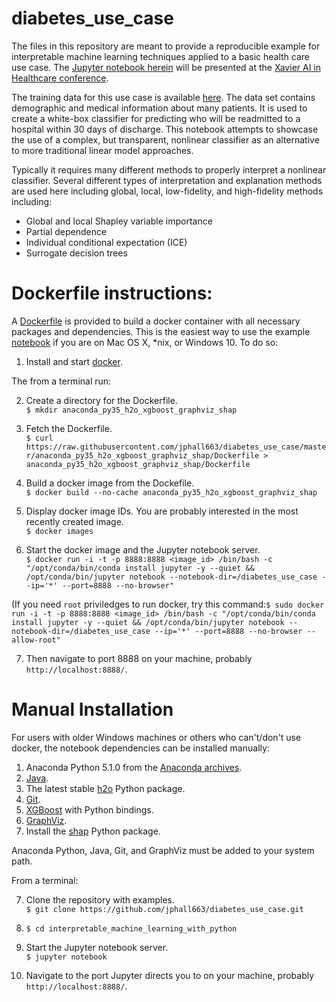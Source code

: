 # diabetes_use_case

The files in this repository are meant to provide a reproducible example for interpretable machine learning techniques applied to a basic health care use case. The [Jupyter notebook herein](Binary-Classification-Readmit.ipynb) will be presented at the [Xavier AI in Healthcare conference](https://www.xavierhealth.org/ai-summit-day2/).

The training data for this use case is available [here](https://www.kaggle.com/brandao/diabetes). The data set contains demographic and medical information about many patients. It is used to create a white-box classifier for predicting who will be readmitted to a hospital within 30 days of discharge. This notebook attempts to showcase the use of a complex, but transparent, nonlinear classifier as an alternative to more traditional linear model approaches.

Typically it requires many different methods to properly interpret a nonlinear classifier. Several different types of interpretation and explanation methods are used here including global, local, low-fidelity, and high-fidelity methods including:

* Global and local Shapley variable importance
* Partial dependence
* Individual conditional expectation (ICE)
* Surrogate decision trees

# Dockerfile instructions:

A [Dockerfile](anaconda_py35_h2o_xgboost_graphviz_shap/Dockerfile) is provided to build a docker container with all necessary packages and dependencies. This is the easiest way to use the example [notebook](Binary-Classification-Readmit.ipynb) if you are on Mac OS X, \*nix, or Windows 10. To do so:</br>

1. Install and start [docker](https://www.docker.com/).

The from a terminal run:

2. Create a directory for the Dockerfile.</br>
`$ mkdir anaconda_py35_h2o_xgboost_graphviz_shap`

3. Fetch the Dockerfile.</br>
`$ curl https://raw.githubusercontent.com/jphall663/diabetes_use_case/master/anaconda_py35_h2o_xgboost_graphviz_shap/Dockerfile > anaconda_py35_h2o_xgboost_graphviz_shap/Dockerfile`

4. Build a docker image from the Dockefile.</br>
`$ docker build --no-cache anaconda_py35_h2o_xgboost_graphviz_shap`

5. Display docker image IDs. You are probably interested in the most recently created image. </br>
`$ docker images`

6. Start the docker image and the Jupyter notebook server.</br>
`$ docker run -i -t -p 8888:8888 <image_id> /bin/bash -c "/opt/conda/bin/conda install jupyter -y --quiet && /opt/conda/bin/jupyter notebook --notebook-dir=/diabetes_use_case --ip='*' --port=8888 --no-browser"`</br>

(If you need `root` priviledges to run docker, try this command:`$ sudo docker run -i -t -p 8888:8888 <image_id> /bin/bash -c "/opt/conda/bin/conda install jupyter -y --quiet && /opt/conda/bin/jupyter notebook --notebook-dir=/diabetes_use_case --ip='*' --port=8888 --no-browser --allow-root"`</br>

7. Then navigate to port 8888 on your machine, probably `http://localhost:8888/`.

# Manual Installation

For users with older Windows machines or others who can't/don't use docker, the notebook dependencies can be installed manually:

1. Anaconda Python 5.1.0 from the [Anaconda archives](https://repo.continuum.io/archive/).
2. [Java](https://java.com/download).
3. The latest stable [h2o](https://www.h2o.ai/download/) Python package.
4. [Git](https://git-scm.com/downloads).
5. [XGBoost](https://github.com/dmlc/xgboost) with Python bindings.
6. [GraphViz](http://www.graphviz.org/).
7. Install the [shap](https://github.com/slundberg/shap) Python package.

Anaconda Python, Java, Git, and GraphViz must be added to your system path.

From a terminal:

7. Clone the repository with examples.</br>
`$ git clone https://github.com/jphall663/diabetes_use_case.git`

8. `$ cd interpretable_machine_learning_with_python`

9. Start the Jupyter notebook server.</br>
`$ jupyter notebook`

10. Navigate to the port Jupyter directs you to on your machine, probably `http://localhost:8888/`.
